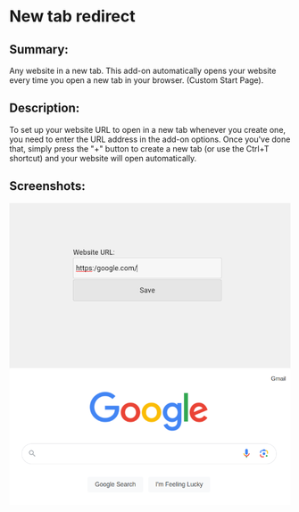 <!-- New tab redirect readme v.1.0.2 -->

# New tab redirect
## Summary:  
Any website in a new tab. This add-on automatically opens your website every time you open a new tab in your browser. (Custom Start Page).  

## Description:
To set up your website URL to open in a new tab whenever you create one, you need to enter the URL address in the add-on options. Once you've done that, simply press the "+" button to create a new tab (or use the Ctrl+T shortcut) and your website will open automatically.  


## Screenshots:

![screenshot](screenshot.png)
![screenshot2](screenshot2.png)




